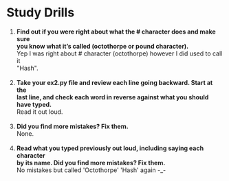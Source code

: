 <h1> Study Drills </h1>
<ol>
<li><b> Find out if you were right about what the # character does and make sure<br>
 you know what it’s called (octothorpe or pound character).</b><br>
 Yep I was right about # character (octothorpe) however I did used to call it<br>
 "Hash".<br>
<br>
<li> <b>Take your ex2.py file and review each line going backward. Start at the<br>
 last line, and check each word in reverse against what you should have typed.</b><br>
 Read it out loud.<br>
<br>
<li> <b>Did you find more mistakes? Fix them.</b><br>
 None.<br>
<br>
<li><b> Read what you typed previously out loud, including saying each character<br>
 by its name. Did you find more mistakes? Fix them.</b><br>
 No mistakes but called 'Octothorpe' 'Hash' again -_- <br>
</ol>
